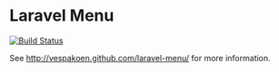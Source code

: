 # Laravel Menu

[![Build Status](https://secure.travis-ci.org/vespakoen/laravel-menu.png?branch=master)](http://travis-ci.org/vespakoen/laravel-menu)

See http://vespakoen.github.com/laravel-menu/ for more information.
